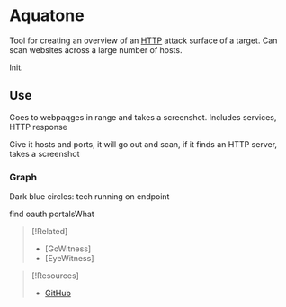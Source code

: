 
# Aquatone
Tool for creating an overview of an [HTTP](../../../../www/HTTP.md) attack surface of a target. Can scan websites across a large number of hosts.

Init.
## Use
Goes to webpaqges in range and takes a screenshot. Includes services, HTTP response

Give it hosts and ports, it will go out and scan, if it finds an HTTP server, takes a screenshot
### Graph
Dark blue circles: tech running on endpoint

find oauth portalsWhat

> [!Related]
> - [GoWitness]
> - [EyeWitness]

> [!Resources]
> - [GitHub](https://github.com/michenriksen/aquatone)